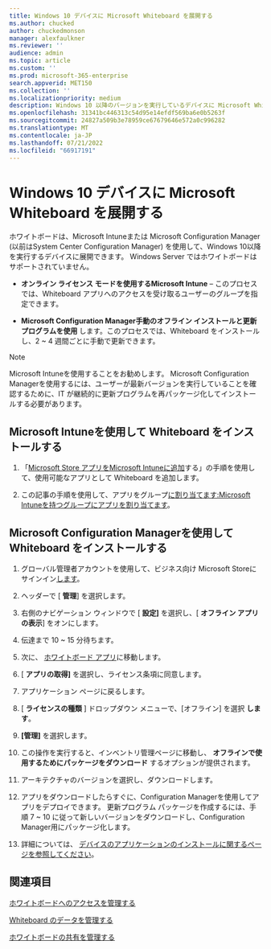 ```yaml
---
title: Windows 10 デバイスに Microsoft Whiteboard を展開する
ms.author: chucked
author: chuckedmonson
manager: alexfaulkner
ms.reviewer: ''
audience: admin
ms.topic: article
ms.custom: ''
ms.prod: microsoft-365-enterprise
search.appverid: MET150
ms.collection: ''
ms.localizationpriority: medium
description: Windows 10 以降のバージョンを実行しているデバイスに Microsoft Whiteboard を展開する方法について説明します。
ms.openlocfilehash: 31341bc446313c54d95e14efdf569ba6e0b5263f
ms.sourcegitcommit: 24827a509b3e78959ce67679646e572a0c996282
ms.translationtype: MT
ms.contentlocale: ja-JP
ms.lasthandoff: 07/21/2022
ms.locfileid: "66917191"
---
```

# <a name="deploy-microsoft-whiteboard-on-windows-10-devices"></a>Windows 10 デバイスに Microsoft Whiteboard を展開する

ホワイトボードは、Microsoft Intuneまたは Microsoft Configuration Manager (以前はSystem Center Configuration Manager) を使用して、Windows 10以降を実行するデバイスに展開できます。 Windows Server ではホワイトボードはサポートされていません。

- **オンライン ライセンス モードを使用するMicrosoft Intune** – このプロセスでは、Whiteboard アプリへのアクセスを受け取るユーザーのグループを指定できます。

- **Microsoft Configuration Manager手動のオフライン インストールと更新プログラムを使用** します。このプロセスでは、Whiteboard をインストールし、2 ~ 4 週間ごとに手動で更新できます。

>[!NOTE]
> Microsoft Intuneを使用することをお勧めします。 Microsoft Configuration Managerを使用するには、ユーザーが最新バージョンを実行していることを確認するために、IT が継続的に更新プログラムを再パッケージ化してインストールする必要があります。

## <a name="install-whiteboard-using-microsoft-intune"></a>Microsoft Intuneを使用して Whiteboard をインストールする

1. 「[Microsoft Store アプリをMicrosoft Intuneに追加](/mem/intune/apps/store-apps-windows)する」の手順を使用して、使用可能なアプリとして Whiteboard を追加します。

2. この記事の手順を使用して、アプリをグループ[に割り当てます:Microsoft Intuneを持つグループにアプリを割り当てます](/mem/intune/apps/apps-deploy)。

## <a name="install-whiteboard-using-microsoft-configuration-manager"></a>Microsoft Configuration Managerを使用して Whiteboard をインストールする

1. グローバル管理者アカウントを使用して、ビジネス向け Microsoft Storeにサインイン[します](https://businessstore.microsoft.com)。

2. ヘッダーで [ **管理**] を選択します。

3. 右側のナビゲーション ウィンドウで [ **設定]** を選択し、[ **オフライン アプリの表示**] をオンにします。

4. 伝達まで 10 ~ 15 分待ちます。

5. 次に、 [ホワイトボード アプリ](https://businessstore.microsoft.com/store/details/microsoft-whiteboard/9mspc6mp8fm4)に移動します。

6. [ **アプリの取得]** を選択し、ライセンス条項に同意します。

7. アプリケーション ページに戻るします。

8. [ **ライセンスの種類** ] ドロップダウン メニューで、[オフライン] を選択 **します**。

9. **[管理]** を選択します。

10. この操作を実行すると、インベントリ管理ページに移動し、 **オフラインで使用するためにパッケージをダウンロード** するオプションが提供されます。

11. アーキテクチャのバージョンを選択し、ダウンロードします。

12. アプリをダウンロードしたらすぐに、Configuration Managerを使用してアプリをデプロイできます。 更新プログラム パッケージを作成するには、手順 7 ~ 10 に従って新しいバージョンをダウンロードし、Configuration Manager用にパッケージ化します。

13. 詳細については、 [デバイスのアプリケーションのインストールに関するページを参照してください](/mem/configmgr/apps/deploy-use/install-app-for-device)。

## <a name="see-also"></a>関連項目

[ホワイトボードへのアクセスを管理する](manage-whiteboard-access-organizations.md)

[Whiteboard のデータを管理する](manage-data-organizations.md)

[ホワイトボードの共有を管理する](manage-sharing-organizations.md)

